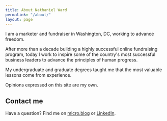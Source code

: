 ```yaml
---
title: About Nathaniel Ward
permalink: "/about/"
layout: page
---
```


I am a marketer and fundraiser in Washington, DC, working to advance freedom.

After more than a decade building a highly successful online fundraising program, today I work to inspire some of the country's most successful business leaders to advance the principles of human progress.


My undergraduate and graduate degrees taught me that the most valuable lessons come from experience.

Opinions expressed on this site are my own.

## Contact me

Have a question? Find me on [micro.blog][3] or [LinkedIn][4]. 


 [3]: https://micro.blog/nathanielward "Microbloggery"
 [4]: http://www.linkedin.com/in/nathanieleward/ "Not as bad as Facebook"
